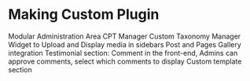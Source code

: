 # Making Custom Plugin

Modular Administration Area
CPT Manager
Custom Taxonomy Manager
Widget to Upload and Display media in sidebars
Post and Pages Gallery integration
Testimonial section: Comment in the front-end, Admins can approve comments, select which comments to display
Custom template section
